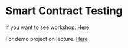 # Smart Contract Testing

If you want to see workshop. [Here](https://github.com/Tent-Dev/Smart_Contract_Testing/tree/Workshop_dApps "Here")

For demo project on lecture. [Here](https://github.com/Tent-Dev/Smart_contract_demo "Here")
